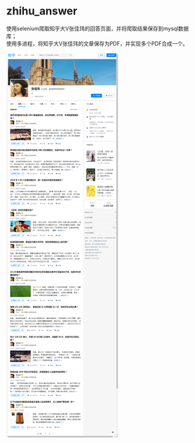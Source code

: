 # zhihu_answer
使用selenium爬取知乎大V张佳玮的回答页面，并将爬取结果保存到mysql数据库；  
使用多进程，将知乎大V张佳玮的文章保存为PDF，并实现多个PDF合成一个。  

![image](https://github.com/hfxjd9527/zhihu_answer/blob/master/zjw.png)
